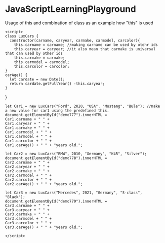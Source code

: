 # JavaScriptLearningPlayground

<!DOCTYPE html>
<html>
  <head>
  </head>
  <body>
    
  <p>Usage of this and combination of class as an example how "this" is used </p>

  <p id = "demo777"></p>
  <p id = "demo778"></p>
  <p id = "demo779"></p>
   
    <script> 
    class LuxCars {
      constructor(carname, caryear, carmake, carmodel, carcolor){
        this.carname = carname; //making carname can be used by otehr ids
        this.caryear = caryear; //it also mean that carmake is universal that can used by other ids
        this.carmake = carmake; 
        this.carmodel = carmodel;
        this.carcolor = carcolor;
    }
    carAge() {
      let cardate = new Date();
      return cardate.getFullYear() -this.caryear;
    }
  }
  

    let Car1 = new LuxCars("Ford", 2020, "USA", "Mustang", "Bule"); //make a new value for car1 using the predefined this.
    document.getElementById("demo777").innerHTML = 
    Car1.carname + " " + 
    Car1.caryear + " " + 
    Car1.carmake + " " + 
    Car1.carmodel + " " + 
    Car1.carmodel + " " + 
    Car1.carcolor + " " + 
    Car1.carAge() + " " + "years old."; 

    let Car2 = new LuxCars("BMW", 2010, "Germany", "K45", "Silver");
    document.getElementById("demo778").innerHTML = 
    Car2.carname + " " + 
    Car2.caryear + " " + 
    Car2.carmake + " " + 
    Car2.carmodel + " " + 
    Car2.carcolor + " " + 
    Car2.carAge() + " " + "years old.";

    let Car3 = new LuxCars("Mercedes", 2021, "Germany", "S-class", "Black");
    document.getElementById("demo779").innerHTML =  
    Car3.carname + " " + 
    Car3.caryear + " " + 
    Car3.carmake + " " + 
    Car3.carmodel + " " + 
    Car3.carcolor + " " + 
    Car3.carAge() + " " + "years old.";
    
    </script>
    

  


  

  </body>





</html>
